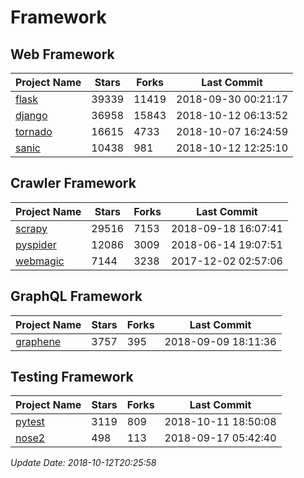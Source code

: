 # Framework

## Web Framework

| Project Name | Stars | Forks | Last Commit |
| ------------ | ----- | ----- | ----------- |
| [flask](https://github.com/pallets/flask) | 39339 | 11419 | 2018-09-30 00:21:17 |
| [django](https://github.com/django/django) | 36958 | 15843 | 2018-10-12 06:13:52 |
| [tornado](https://github.com/tornadoweb/tornado) | 16615 | 4733 | 2018-10-07 16:24:59 |
| [sanic](https://github.com/huge-success/sanic) | 10438 | 981 | 2018-10-12 12:25:10 |

## Crawler Framework

| Project Name | Stars | Forks | Last Commit |
| ------------ | ----- | ----- | ----------- |
| [scrapy](https://github.com/scrapy/scrapy) | 29516 | 7153 | 2018-09-18 16:07:41 |
| [pyspider](https://github.com/binux/pyspider) | 12086 | 3009 | 2018-06-14 19:07:51 |
| [webmagic](https://github.com/code4craft/webmagic) | 7144 | 3238 | 2017-12-02 02:57:06 |

## GraphQL Framework

| Project Name | Stars | Forks | Last Commit |
| ------------ | ----- | ----- | ----------- |
| [graphene](https://github.com/graphql-python/graphene) | 3757 | 395 | 2018-09-09 18:11:36 |

## Testing Framework

| Project Name | Stars | Forks | Last Commit |
| ------------ | ----- | ----- | ----------- |
| [pytest](https://github.com/pytest-dev/pytest) | 3119 | 809 | 2018-10-11 18:50:08 |
| [nose2](https://github.com/nose-devs/nose2) | 498 | 113 | 2018-09-17 05:42:40 |

*Update Date: 2018-10-12T20:25:58*